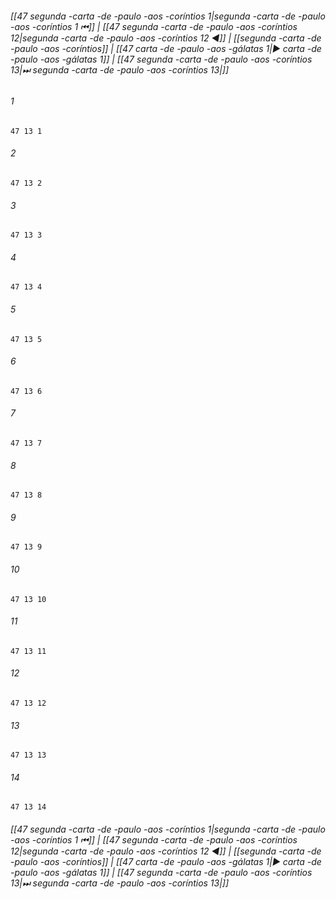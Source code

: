 
###### [[47 segunda -carta -de -paulo -aos -coríntios 1|segunda -carta -de -paulo -aos -coríntios 1 ⏮]] | [[47 segunda -carta -de -paulo -aos -coríntios 12|segunda -carta -de -paulo -aos -coríntios 12 ◀]] | [[segunda -carta -de -paulo -aos -coríntios]] | [[47 carta -de -paulo -aos -gálatas 1|▶ carta -de -paulo -aos -gálatas 1]] | [[47 segunda -carta -de -paulo -aos -coríntios 13|⏭ segunda -carta -de -paulo -aos -coríntios 13|]]

###### 1
``` verse
47 13 1 
```
###### 2
``` verse
47 13 2 
```
###### 3
``` verse
47 13 3 
```
###### 4
``` verse
47 13 4 
```
###### 5
``` verse
47 13 5 
```
###### 6
``` verse
47 13 6 
```
###### 7
``` verse
47 13 7 
```
###### 8
``` verse
47 13 8 
```
###### 9
``` verse
47 13 9 
```
###### 10
``` verse
47 13 10 
```
###### 11
``` verse
47 13 11 
```
###### 12
``` verse
47 13 12 
```
###### 13
``` verse
47 13 13 
```
###### 14
``` verse
47 13 14 
```

###### [[47 segunda -carta -de -paulo -aos -coríntios 1|segunda -carta -de -paulo -aos -coríntios 1 ⏮]] | [[47 segunda -carta -de -paulo -aos -coríntios 12|segunda -carta -de -paulo -aos -coríntios 12 ◀]] | [[segunda -carta -de -paulo -aos -coríntios]] | [[47 carta -de -paulo -aos -gálatas 1|▶ carta -de -paulo -aos -gálatas 1]] | [[47 segunda -carta -de -paulo -aos -coríntios 13|⏭ segunda -carta -de -paulo -aos -coríntios 13|]]

